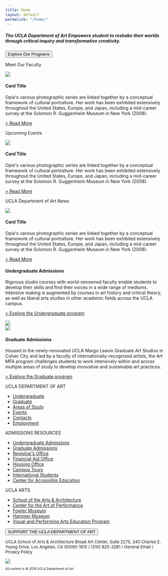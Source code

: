 ```yaml
---
title: Home
layout: default
permalink: "/home/"
---
```


<!--Hero Image-->
<div class="container mb-5">
    <div class="row">
    <div class="container homeHero">
        <h5 class="mx-5 px-5 mb-0 bg-primary">The UCLA Department of Art Empowers student to reshake their worlds through critical inquiry and transformative creativity.</h5>
        <button class="x-5 mt-3 ml-5 btn btn-warning font-weight-bold btn--nav px-5">Explore Our Programs</button>
    </div>
    </div>
</div>

<div class="container pt-5 homeBanner">
    <div class="row">
    <div class="col-md-4">
        <p>Meet Our Faculty</p>
        <img class="full-width-img" src="http://placehold.it/350x300">
        <div class="card-body cardHomeBanner">
            <h4 class="card-title">Card Title</h4>
            <p class="card-text">Opie's various photographic series are linked together by a conceptual framework of cultural portraiture. Her work has been exhibited extensively throughout the United States, Europe, and Japan, including a mid-career survey at the Solomon R. Guggenheim Museum in New York (2008).</p>
            <a href="#">> Read More</a> 
        </div>
    </div>
    <div class="col-md-4">
        <p>Upcoming Events</p>
        <img class="full-width-img" src="http://placehold.it/350x300">
        <div class="card-body cardHomeBanner">
        <h4 class="card-title">Card Title</h4>
        <p class="card-text">Opie's various photographic series are linked together by a conceptual framework of cultural portraiture. Her work has been exhibited extensively throughout the United States, Europe, and Japan, including a mid-career survey at the Solomon R. Guggenheim Museum in New York (2008).</p>
        <a href="#">> Read More</a></div>
    </div>
    <div class="col-md-4">
        <p>UCLA Department of Art News</p>
        <img class="full-width-img" src="http://placehold.it/350x300">
        <div class="card-body cardHomeBanner">
        <h4 class="card-title">Card Title</h4>
        <p class="card-text">Opie's various photographic series are linked together by a conceptual framework of cultural portraiture. Her work has been exhibited extensively throughout the United States, Europe, and Japan, including a mid-career survey at the Solomon R. Guggenheim Museum in New York (2008).</p>
        <a href="#">> Read More</a></div>
    </div>
    </div>
</div>


<!-- 3-up cards -->
<!-- <div class="container pt-5 homeBanner">
    <div class="row">
    <div class="col-md-4">
        <p>Meet Our Faculty</p>
        <img src="http://placehold.it/350x300">
        <div class="card-body cardHomeBanner">
        <h4 class="card-title">Card Title</h4>
        <p class="card-text">Opie's various photographic series are linked together by a conceptual framework of cultural portraiture. Her work has been exhibited extensively throughout the United States, Europe, and Japan, including a mid-career survey at the Solomon R. Guggenheim Museum in New York (2008).</p>
        <a href="#">> Read More</a> </div>
    </div>
    <div class="col-md-4">
        <p>Upcoming Events</p>
        <img src="http://placehold.it/350x300">
        <div class="card-body cardHomeBanner">
        <h4 class="card-title">Card Title</h4>
        <p class="card-text">Opie's various photographic series are linked together by a conceptual framework of cultural portraiture. Her work has been exhibited extensively throughout the United States, Europe, and Japan, including a mid-career survey at the Solomon R. Guggenheim Museum in New York (2008).</p>
        <a href="#">> Read More</a></div>
    </div>
    <div class="col-md-4">
        <p>UCLA Department of Art News</p>
        <img src="http://placehold.it/350x300">
        <div class="card-body cardHomeBanner">
        <h4 class="card-title">Card Title</h4>
        <p class="card-text">Opie's various photographic series are linked together by a conceptual framework of cultural portraiture. Her work has been exhibited extensively throughout the United States, Europe, and Japan, including a mid-career survey at the Solomon R. Guggenheim Museum in New York (2008).</p>
        <a href="#">> Read More</a>
        </div>
    </div>
    </div>
</div> -->

<!--Undergrad & Graduate Boxes-->
<div class="container pt-5">
    <div class="row">
    <div class="col-md-6 pt-5 gridLeft">
        <h4>Undergraduate Admissions</h4>
        <p>Rigorous studio courses with world-renowned faculty enable students to develop their skills and find their voices in a wide range of mediums. Intensive making is augmented by courses in art history and critical theory, as well as liberal arts studies in other academic fields across the UCLA campus. </p>
        <p><a href="#">> Explore the Undergraduate program</a></p>
    </div>
    <div class="col-md-6 pl-0 pr-0">
        <img class="full-width-img full-height-img" src="http://placehold.it/570x300">
    </div>
    </div>
    <div class="row">
    <div class="col-md-6 px-0">
        <img class="full-width-img full-height-img" src="http://placehold.it/570x300">
    </div>
    <div class="col-md-6 gridRight pr-0">
        <h4 class="pt-5">Graduate Admissions</h4>
        <p class="pr-4">Housed in the newly-renovated UCLA Margo Leavin Graduate Art Studios in Culver City and led by a faculty of internationally-recognized artists, the Art MFA program challenges students to work intensively within and across multiple areas of study to develop innovative and sustainable art practices.</p>
        <p><a href="">> Explore the Graduate program</a></p>
    </div>
    </div>
</div>

<!--Footer-->
<div class="footerHome pt-5 mt-5">
<div class="row">
    <div class="col-md-2 pt-5 mr-5 ml-1">
    <p class="mb-0">UCLA DEPARTMENT OF ART</p>
    <ul class="px-0">
        <li><a href="#">Undergraduate</a></li>
        <li><a href="#">Graduate</a></li>
        <li><a href="#">Areas of Study</a></li>
        <li><a href="#">Events</a></li>
        <li><a href="#">Contacts</a></li>
        <li><a href="#">Employment</a></li>
    </ul>
    </div>
    <div class="col-md-2 pt-5 mx-5">
    <p class="mb-0">ADMISSIONS RESOURCES</p>
    <ul class="px-0">
        <li> <a href="#">Undergraduate Admissions</a></li>
        <li><a href="#">Graduate Admissions</a></li>
        <li><a href="#">Registrar’s Office</a></li>
        <li><a href="#">Financial Aid Office</a></li>
        <li><a href="#">Housing Office</a></li>
        <li><a href="#">Campus Tours</a></li>
        <li> <a href="#">International Students</a></li>
        <li><a href="#">Center for Accessible Education</a></li>
    </ul>
    </div>
    <div class="col-md-2 pt-5 mx-5">
    <p class="mb-0">UCLA ARTS</p>
    <ul class="px-0">
        <li><a href="#">School of the Arts & Architecture</a></li>
        <li><a href="#">Center for the Art of Performance</a></li>
        <li><a href="#">Fowler Museum</a></li>
        <li><a href="#">Hammer Museum</a></li>
        <li><a href="#">Visual and Performing Arts Education Program</a></li>
    </ul>
</div>
    <div class="col-md-2 pt-5 mx-5 supportFooter">
    <button class="btn">SUPPORT THE UCLA DEPARTMENT OF ART</button>
    </div>
</div>
<div class="row mb-0 pb-0">
    <div class="col-md-9 offset-md-2 pt-3">
    <p style="font-size: small;">UCLA School of Arts & Architecture Broad Art Center, Suite 2275, 240 Charles E. Young Drive, Los Angeles, CA 90095-1615 / (310) 825-3281 / General Email / Privacy Policy </p>
    </div>
</div>
<div class="row">
    <div class="col-md-1 offset-md-3">
    <img src="https://placehold.it/90x34">
    </div>
    <div class="col-md-2 offset-md-4">
    <p style="font-size:x-small;">All content is © 2018 UCLA Department of Art</p>
    </div>
</div>
</div>